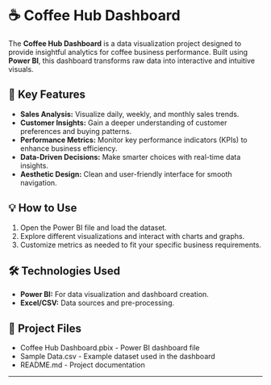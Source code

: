 # ☕ Coffee Hub Dashboard  

The **Coffee Hub Dashboard** is a data visualization project designed to provide insightful analytics for coffee business performance. Built using **Power BI**, this dashboard transforms raw data into interactive and intuitive visuals.  

## 🚀 Key Features  
- **Sales Analysis:** Visualize daily, weekly, and monthly sales trends.  
- **Customer Insights:** Gain a deeper understanding of customer preferences and buying patterns.  
- **Performance Metrics:** Monitor key performance indicators (KPIs) to enhance business efficiency.  
- **Data-Driven Decisions:** Make smarter choices with real-time data insights.  
- **Aesthetic Design:** Clean and user-friendly interface for smooth navigation.  

## 💡 How to Use  
1. Open the Power BI file and load the dataset.  
2. Explore different visualizations and interact with charts and graphs.  
3. Customize metrics as needed to fit your specific business requirements.  

## 🛠️ Technologies Used  
- **Power BI:** For data visualization and dashboard creation.  
- **Excel/CSV:** Data sources and pre-processing.  

## 📂 Project Files  
- Coffee Hub Dashboard.pbix - Power BI dashboard file  
- Sample Data.csv - Example dataset used in the dashboard  
- README.md - Project documentation  

---
